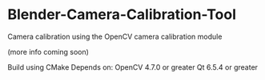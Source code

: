 # Blender-Camera-Calibration-Tool
Camera calibration using the OpenCV camera calibration module

(more info coming soon)

Build using CMake
Depends on:
OpenCV 4.7.0 or greater
Qt 6.5.4 or greater